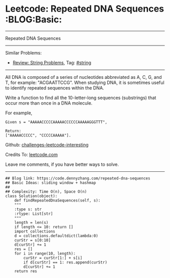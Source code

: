 
# Leetcode: Repeated DNA Sequences     :BLOG:Basic:

---

Repeated DNA Sequences  

---

Similar Problems:  

-   [Review: String Problems](https://code.dennyzhang.com/review-string), Tag: [#string](https://code.dennyzhang.com/tag/string)

---

All DNA is composed of a series of nucleotides abbreviated as A, C, G, and T, for example: "ACGAATTCCG". When studying DNA, it is sometimes useful to identify repeated sequences within the DNA.  

Write a function to find all the 10-letter-long sequences (substrings) that occur more than once in a DNA molecule.  

For example,  

    Given s = "AAAAACCCCCAAAAACCCCCCAAAAAGGGTTT",
    
    Return:
    ["AAAAACCCCC", "CCCCCAAAAA"].

Github: [challenges-leetcode-interesting](https://github.com/DennyZhang/challenges-leetcode-interesting/tree/master/problems/repeated-dna-sequences)  

Credits To: [leetcode.com](https://leetcode.com/problems/repeated-dna-sequences/description/)  

Leave me comments, if you have better ways to solve.  

---

    ## Blog link: https://code.dennyzhang.com/repeated-dna-sequences
    ## Basic Ideas: sliding window + hashmap
    ##
    ## Complexity: Time O(n), Space O(n)
    class Solution(object):
        def findRepeatedDnaSequences(self, s):
    	"""
    	:type s: str
    	:rtype: List[str]
    	"""
    	length = len(s)
    	if length <= 10: return []
    	import collections
    	d = collections.defaultdict(lambda:0)
    	curStr = s[0:10]
    	d[curStr] += 1
    	res = []
    	for i in range(10, length):
    	    curStr = curStr[1:] + s[i]
    	    if d[curStr] == 1: res.append(curStr)
    	    d[curStr] += 1
    	return res


